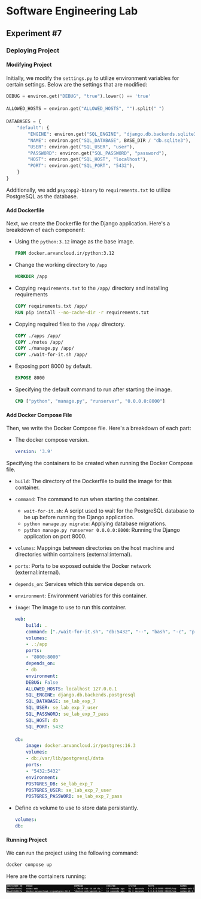 # Software Engineering Lab

## Experiment #7

### Deploying Project

#### Modifying Project

Initially, we modify the `settings.py` to utilize environment variables for certain settings. Below are the settings that are modified:

```python
DEBUG = environ.get("DEBUG", "true").lower() == 'true'

ALLOWED_HOSTS = environ.get("ALLOWED_HOSTS", "").split(" ")

DATABASES = {
    "default": {
        "ENGINE": environ.get("SQL_ENGINE", "django.db.backends.sqlite3"),
        "NAME": environ.get("SQL_DATABASE", BASE_DIR / "db.sqlite3"),
        "USER": environ.get("SQL_USER", "user"),
        "PASSWORD": environ.get("SQL_PASSWORD", "password"),
        "HOST": environ.get("SQL_HOST", "localhost"),
        "PORT": environ.get("SQL_PORT", "5432"),
    }
}
```

Additionally, we add `psycopg2-binary` to `requirements.txt` to utilize PostgreSQL as the database.

#### Add Dockerfile

Next, we create the Dockerfile for the Django application. Here's a breakdown of each component:

- Using the `python:3.12` image as the base image.

    ```Dockerfile
    FROM docker.arvancloud.ir/python:3.12
    ```

- Change the working directory to `/app`

    ```Dockerfile
    WORKDIR /app
    ```

- Copying `requirements.txt` to the `/app/` directory and installing requirements

    ```Dockerfile
    COPY requirements.txt /app/
    RUN pip install --no-cache-dir -r requirements.txt
    ```

- Copying required files to the `/app/` directory.

    ```Dockerfile
    COPY ./apps /app/
    COPY ./notes /app/
    COPY ./manage.py /app/
    COPY ./wait-for-it.sh /app/
    ```

- Exposing port 8000 by default.

    ```Dockerfile
    EXPOSE 8000
    ```

- Specifying the default command to run after starting the image.

    ```Dockerfile
    CMD ["python", "manage.py", "runserver", "0.0.0.0:8000"]
    ```

#### Add Docker Compose File

Then, we write the Docker Compose file. Here's a breakdown of each part:

- The docker compose version.

    ```yml
    version: '3.9'
    ```

Specifying the containers to be created when running the Docker Compose file.

- ``build``: The directory of the Dockerfile to build the image for this container.
- `command`: The command to run when starting the container.
  - `wait-for-it.sh`: A script used to wait for the PostgreSQL database to be up before running the Django application.
  - `python manage.py migrate`: Applying database migrations.
  - `python manage.py runserver 0.0.0.0:8000`: Running the Django application on port 8000.
- `volumes`: Mappings between directories on the host machine and directories within containers (external:internal).
- `ports`: Ports to be exposed outside the Docker network (external:internal).
- `depends_on`: Services which this service depends on.
- `environment`: Environment variables for this container.
- `image`: The image to use to run this container.

    ```yml
    web:
        build: .
        command: ["./wait-for-it.sh", "db:5432", "--", "bash", "-c", "python manage.py migrate && python manage.py runserver 0.0.0.0:8000"]
        volumes:
        - .:/app
        ports:
        - "8000:8000"
        depends_on:
        - db
        environment:
        DEBUG: False
        ALLOWED_HOSTS: localhost 127.0.0.1
        SQL_ENGINE: django.db.backends.postgresql
        SQL_DATABASE: se_lab_exp_7
        SQL_USER: se_lab_exp_7_user
        SQL_PASSWORD: se_lab_exp_7_pass
        SQL_HOST: db
        SQL_PORT: 5432

    db:
        image: docker.arvancloud.ir/postgres:16.3
        volumes:
        - db:/var/lib/postgresql/data
        ports:
        - "5432:5432"
        environment:
        POSTGRES_DB: se_lab_exp_7
        POSTGRES_USER: se_lab_exp_7_user
        POSTGRES_PASSWORD: se_lab_exp_7_pass
    ```

- Define `db` volume to use to store data persistantly.

    ```yml
    volumes:
    db:
    ```

#### Running Project

We can run the project using the following command:

```sh
docker compose up
```

Here are the containers running:

![Docker PS](./images/docker-ps.png)

